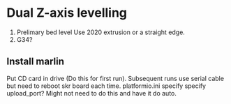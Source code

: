 # Dual Z-axis levelling
1. Prelimary bed level
   Use 2020 extrusion or a straight edge.
2. G34?

## Install marlin
Put CD card in drive (Do this for first run). Subsequent runs use serial cable but need to reboot skr board each time.
platformio.ini specify specify upload_port? Might not need to do this and have it do auto.


